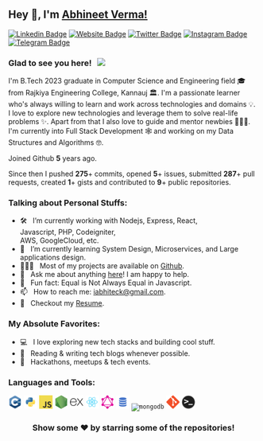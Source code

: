 ## Hey 👋, I'm [Abhineet Verma!](https://github.com/iabhitech/)

[![Linkedin Badge](https://img.shields.io/badge/-LinkedIn-0e76a8?style=flat-square&logo=Linkedin&logoColor=white)](https://linkedin.com/in/iabhitech)
[![Website Badge](https://img.shields.io/badge/Website-3b5998?style=flat-square&logo=google-chrome&logoColor=white)](https://me.iabhitech.com/)
[![Twitter Badge](https://img.shields.io/badge/-Twitter-00acee?style=flat-square&logo=Twitter&logoColor=white)](https://twitter.com/iabhitech)
[![Instagram Badge](https://img.shields.io/badge/-Instagram-e4405f?style=flat-square&logo=Instagram&logoColor=white)](https://instagram.com/abhineet198/)
[![Telegram Badge](https://img.shields.io/badge/-Telegram-0088cc?style=flat-square&logo=Telegram&logoColor=white)](https://t.me/iabhitech)

### Glad to see you here! &nbsp; ![](https://visitor-badge.glitch.me/badge?page_id=iabhitech.iabhitech&style=flat-square&color=0088cc)

I'm B.Tech 2023 graduate in Computer Science and Engineering field 🎓 from Rajkiya Engineering College, Kannauj 🏛. I'm a passionate learner who's always willing to learn and work across technologies and domains 💡. I love to explore new technologies and leverage them to solve real-life problems ✨. Apart from that I also love to guide and mentor newbies 👨🏻‍💻. I'm currently into Full Stack Development 🕸️ and working on my Data Structures and Algorithms 🤓.

Joined Github **5** years ago.

Since then I pushed **275**+ commits, opened **5**+ issues, submitted **287**+ pull requests, created **1**+ gists and contributed to **9**+ public repositories.

<!-- Like My Work? -->
<!-- 
<a href="https://www.buymeacoffee.com/iampavangandhi" target="_blank"><img src="https://cdn.buymeacoffee.com/buttons/v2/default-yellow.png" alt="Buy Me A Coffee" height="60px" width="217px" ></a> -->

<!-- <img align="right" height="250" width="375" alt="" src="https://raw.githubusercontent.com/iampavangandhi/iampavangandhi/master/gifs/coder.gif" /> -->

### Talking about Personal Stuffs:

- 🛠 &nbsp; I’m currently working with Nodejs, Express, React, <br /> Javascript, PHP, Codeigniter, <br/> AWS, GoogleCloud, etc.
- 🚀 &nbsp; I’m currently learning System Design, Microservices, and Large applications design.
- 👨🏻‍💻 &nbsp; Most of my projects are available on [Github](https://github.com/iabhitech).
- 💬 &nbsp; Ask me about anything [here](https://github.com/iabhitech/iabhitech/issues/2)! I am happy to help.
- 👾 &nbsp; Fun fact: Equal is Not Always Equal in Javascript.
- 📫 &nbsp; How to reach me: iabhiteck@gmail.com.
- 📝 &nbsp; Checkout my [Resume](https://me.iabhitech.com/assets/Abhineet-Resume-2.pdf).

### My Absolute Favorites:

- 💻 &nbsp; I love exploring new tech stacks and building cool stuff.
- 📰 &nbsp; Reading & writing tech blogs whenever possible.
- 🍕 &nbsp; Hackathons, meetups & tech events.

### Languages and Tools:

<code><img height="27" src="https://raw.githubusercontent.com/github/explore/80688e429a7d4ef2fca1e82350fe8e3517d3494d/topics/cpp/cpp.png" alt="cpp"></code>
<code><img height="27" src="https://raw.githubusercontent.com/github/explore/80688e429a7d4ef2fca1e82350fe8e3517d3494d/topics/python/python.png" alt="python"></code>
<code><img height="27" src="https://raw.githubusercontent.com/github/explore/80688e429a7d4ef2fca1e82350fe8e3517d3494d/topics/javascript/javascript.png" alt="javascript"></code>
<code><img height="27" src="https://raw.githubusercontent.com/github/explore/80688e429a7d4ef2fca1e82350fe8e3517d3494d/topics/nodejs/nodejs.png" alt="nodejs"></code>
<code><img height="27" src="https://raw.githubusercontent.com/devicons/devicon/master/icons/express/express-original.svg" alt="expressjs"></code>
<code><img height="27" src="https://raw.githubusercontent.com/github/explore/80688e429a7d4ef2fca1e82350fe8e3517d3494d/topics/react/react.png" alt="react"></code>
<code><img height="27" src="https://raw.githubusercontent.com/github/explore/80688e429a7d4ef2fca1e82350fe8e3517d3494d/topics/graphql/graphql.png" alt="graphql"></code>
<code><img height="27" src="https://raw.githubusercontent.com/github/explore/80688e429a7d4ef2fca1e82350fe8e3517d3494d/topics/sql/sql.png" alt="sql"></code>
<code><img height="27" src="https://encrypted-tbn0.gstatic.com/images?q=tbn%3AANd9GcSTTzPAw-55ssm1Im594xYZ9eRQu2JylrkYLg&usqp=CAU" alt="mongodb"></code>
<code><img height="27" src="https://raw.githubusercontent.com/devicons/devicon/master/icons/git/git-original.svg" alt="git"></code>
<code><img height="27" src="https://raw.githubusercontent.com/github/explore/80688e429a7d4ef2fca1e82350fe8e3517d3494d/topics/terminal/terminal.png" alt="terminal"></code>

<!--
<code><img height="25" src="https://raw.githubusercontent.com/github/explore/80688e429a7d4ef2fca1e82350fe8e3517d3494d/topics/sass/sass.png" alt="sass"></code>
-->

<!-- ### Projects and Dev Stuffs: -->

<div align="center">

### Show some ❤️ by starring some of the repositories!

</div>

<!--
**iabhitech/iabhitech** is a ✨ _special_ ✨ repository because its `README.md` (this file) appears on your GitHub profile.

Here are some ideas to get you started:

- 🔭 I’m currently working on ...
- 🌱 I’m currently learning ...
- 👯 I’m looking to collaborate on ...
- 🤔 I’m looking for help with ...
- 💬 Ask me about ...
- 📫 How to reach me: ...
- 😄 Pronouns: ...
- ⚡ Fun fact: ...
-->
